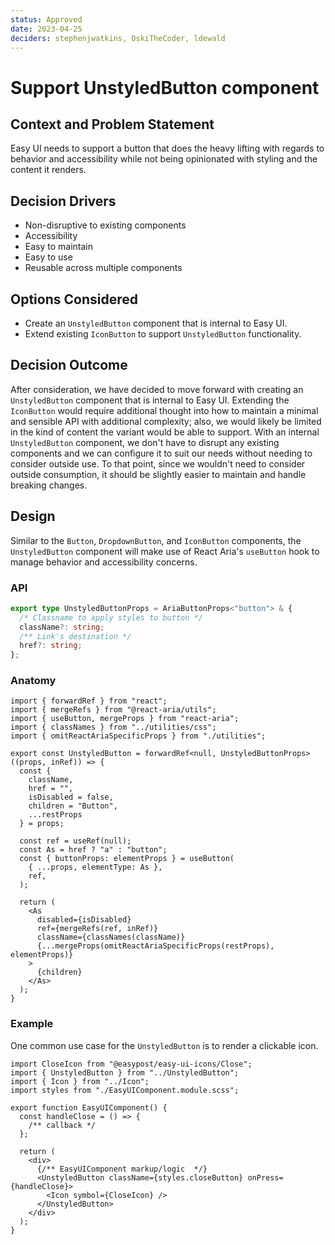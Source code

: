 ```yaml
---
status: Approved
date: 2023-04-25
deciders: stephenjwatkins, OskiTheCoder, ldewald
---
```


# Support UnstyledButton component

## Context and Problem Statement

Easy UI needs to support a button that does the heavy lifting with regards to behavior and accessibility while not being opinionated with styling and the content it renders.

## Decision Drivers

- Non-disruptive to existing components
- Accessibility
- Easy to maintain
- Easy to use
- Reusable across multiple components

## Options Considered

- Create an `UnstyledButton` component that is internal to Easy UI.
- Extend existing `IconButton` to support `UnstyledButton` functionality.

## Decision Outcome

After consideration, we have decided to move forward with creating an `UnstyledButton` component that is internal to Easy UI. Extending the `IconButton` would require additional thought into how to maintain a minimal and sensible API with additional complexity; also, we would likely be limited in the kind of content the variant would be able to support. With an internal `UnstyledButton` component, we don't have to disrupt any existing components and we can configure it to suit our needs without needing to consider outside use. To that point, since we wouldn't need to consider outside consumption, it should be slightly easier to maintain and handle breaking changes.

## Design

Similar to the `Button`, `DropdownButton`, and `IconButton` components, the `UnstyledButton` component will make use of React Aria's `useButton` hook to manage behavior and accessibility concerns.

### API

```ts
export type UnstyledButtonProps = AriaButtonProps<"button"> & {
  /* Classname to apply styles to button */
  className?: string;
  /** Link's destination */
  href?: string;
};
```

### Anatomy

```tsx
import { forwardRef } from "react";
import { mergeRefs } from "@react-aria/utils";
import { useButton, mergeProps } from "react-aria";
import { classNames } from "../utilities/css";
import { omitReactAriaSpecificProps } from "./utilities";

export const UnstyledButton = forwardRef<null, UnstyledButtonProps>((props, inRef)) => {
  const {
    className,
    href = "",
    isDisabled = false,
    children = "Button",
    ...restProps
  } = props;

  const ref = useRef(null);
  const As = href ? "a" : "button";
  const { buttonProps: elementProps } = useButton(
    { ...props, elementType: As },
    ref,
  );

  return (
    <As
      disabled={isDisabled}
      ref={mergeRefs(ref, inRef)}
      className={classNames(className)}
      {...mergeProps(omitReactAriaSpecificProps(restProps), elementProps)}
    >
      {children}
    </As>
  );
}
```

### Example

One common use case for the `UnstyledButton` is to render a clickable icon.

```tsx
import CloseIcon from "@easypost/easy-ui-icons/Close";
import { UnstyledButton } from "../UnstyledButton";
import { Icon } from "../Icon";
import styles from "./EasyUIComponent.module.scss";

export function EasyUIComponent() {
  const handleClose = () => {
    /** callback */
  };

  return (
    <div>
      {/** EasyUIComponent markup/logic  */}
      <UnstyledButton className={styles.closeButton} onPress={handleClose}>
        <Icon symbol={CloseIcon} />
      </UnstyledButton>
    </div>
  );
}
```
